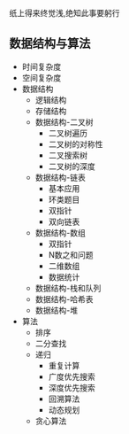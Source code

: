 纸上得来终觉浅,绝知此事要躬行


## 数据结构与算法
- 时间复杂度
- 空间复杂度
- 数据结构   
    - 逻辑结构
    - 存储结构
    - 数据结构-二叉树   
        - 二叉树遍历
        - 二叉树的对称性
        - 二叉搜索树
        - 二叉树的深度
    - 数据结构-链表   
        - 基本应用
        - 环类题目
        - 双指针
        - 双向链表
    - 数据结构-数组   
        - 双指针
        - N数之和问题
        - 二维数组
        - 数据统计
    - 数据结构-栈和队列
    - 数据结构-哈希表
    - 数据结构-堆
- 算法
    - 排序
    - 二分查找
    - 递归
        - 重复计算
        - 广度优先搜索
        - 深度优先搜索
        - 回溯算法
        - 动态规划
    - 贪心算法
